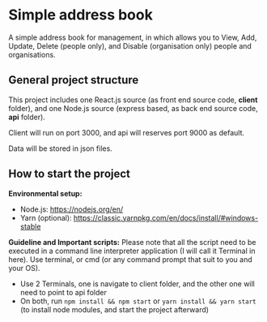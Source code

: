 # Simple address book

A simple address book for management, in which allows you to View, Add, Update, Delete (people only), and Disable (organisation only) people and organisations.

## General project structure
This project includes one React.js source (as front end source code, **client** folder), and one Node.js source (express based, as back end source code, **api** folder).

Client will run on port 3000, and api will reserves port 9000 as default.

Data will be stored in json files.

## How to start the project

**Environmental setup:**
- Node.js: https://nodejs.org/en/
- Yarn (optional): https://classic.yarnpkg.com/en/docs/install/#windows-stable

**Guideline and Important scripts:**
Please note that all the script need to be executed in a command line interpreter application (I will call it Terminal in here). Use terminal, or cmd (or any command prompt that suit to you and your OS).
- Use 2 Terminals, one is navigate to client folder, and the other one will need to point to api folder
- On both, run `npm install && npm start` or `yarn install && yarn start` (to install node modules, and start the project afterward)

